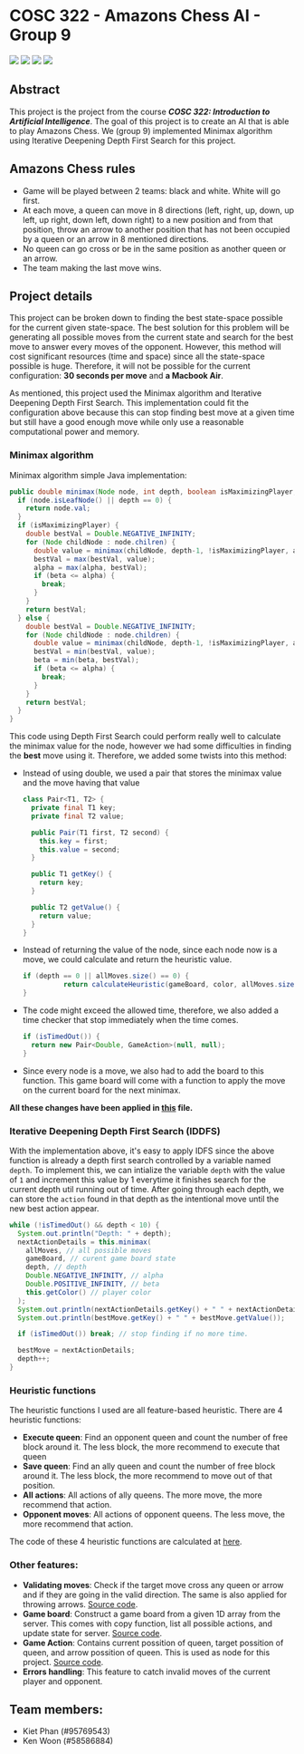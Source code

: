 # COSC 322 - Amazons Chess AI - Group 9

<div class="bandages">

![](https://img.shields.io/badge/version-final-blue)
![](https://img.shields.io/badge/language-Java-red)
![](https://img.shields.io/badge/algorithm-minimax-lightblue)
![](https://img.shields.io/badge/course-COSC322-yellow)
</div>

## Abstract
This project is the project from the course ***COSC 322: Introduction to Artificial Intelligence***. The goal of this project is to create an AI that is able to play Amazons Chess. We (group 9) implemented Minimax algorithm using Iterative Deepening Depth First Search for this project.

## Amazons Chess rules
- Game will be played between 2 teams: black and white. White will go first.
- At each move, a queen can move in 8 directions (left, right, up, down, up left, up right, down left, down right) to a new position and from that position, throw an arrow to another position that has not been occupied by a queen or an arrow in 8 mentioned directions.
- No queen can go cross or be in the same position as another queen or an arrow.
- The team making the last move wins.

## Project details
This project can be broken down to finding the best state-space possible for the current given state-space. The best solution for this problem will be generating all possible moves from the current state and search for the best move to answer every moves of the opponent. However, this method will cost significant resources (time and space) since all the state-space possible is huge. Therefore, it will not be possible for the current configuration: **30 seconds per move** and **a Macbook Air**.

As mentioned, this project used the Minimax algorithm and Iterative Deepening Depth First Search. This implementation could fit the configuration above because this can stop finding best move at a given time but still have a good enough move while only use a reasonable computational power and memory.
### Minimax algorithm
Minimax algorithm simple Java implementation:
```java
public double minimax(Node node, int depth, boolean isMaximizingPlayer, int alpha, int beta) {
  if (node.isLeafNode() || depth == 0) {
    return node.val;
  }
  if (isMaximizingPlayer) {
    double bestVal = Double.NEGATIVE_INFINITY;
    for (Node childNode : node.chilren) {
      double value = minimax(childNode, depth-1, !isMaximizingPlayer, alpha, beta);
      bestVal = max(bestVal, value);
      alpha = max(alpha, bestVal);
      if (beta <= alpha) {
        break;
      }
    }
    return bestVal;
  } else {
    double bestVal = Double.NEGATIVE_INFINITY;
    for (Node childNode : node.children) {
      double value = minimax(childNode, depth-1, !isMaximizingPlayer, alpha, beta);
      bestVal = min(bestVal, value);
      beta = min(beta, bestVal);
      if (beta <= alpha) {
        break;
      }
    }
    return bestVal;
  }
}
```
This code using Depth First Search could perform really well to calculate the minimax value for the node, however we had some difficulties in finding the **best** move using it. Therefore, we added some twists into this method:
- Instead of using double, we used a pair that stores the minimax value and the move having that value
  ```java
  class Pair<T1, T2> {
    private final T1 key;
    private final T2 value;

    public Pair(T1 first, T2 second) {
      this.key = first;
      this.value = second;
    }

    public T1 getKey() {
      return key;
    }

    public T2 getValue() {
      return value;
    }
  }
  ```
- Instead of returning the value of the node, since each node now is a move, we could calculate and return the heuristic value.
  ```java
  if (depth == 0 || allMoves.size() == 0) {
			return calculateHeuristic(gameBoard, color, allMoves.size());
  }
  ```
- The code might exceed the allowed time, therefore, we also added a time checker that stop immediately when the time comes.
  ```java
  if (isTimedOut()) {
    return new Pair<Double, GameAction>(null, null);
  }
  ```
- Since every node is a move, we also had to add the board to this function. This game board will come with a function to apply the move on the current board for the next minimax.

**All these changes have been applied in [this](https://github.com/COSC322-Group9/ChessAI/blob/main/src/main/java/ubc/cosc322/MinimaxPlayer.java) file.**

### Iterative Deepening Depth First Search (IDDFS)
With the implementation above, it's easy to apply IDFS since the above function is already a depth first search controlled by a variable named `depth`. To implement this, we can intialize the variable `depth` with the value of `1` and increment this value by 1 everytime it finishes search for the current depth util running out of time. After going through each depth, we can store the `action` found in that depth as the intentional move until the new best action appear.
```java
while (!isTimedOut() && depth < 10) {
  System.out.println("Depth: " + depth);
  nextActionDetails = this.minimax(
    allMoves, // all possible moves
    gameBoard, // curent game board state
    depth, // depth
    Double.NEGATIVE_INFINITY, // alpha
    Double.POSITIVE_INFINITY, // beta
    this.getColor() // player color
  );
  System.out.println(nextActionDetails.getKey() + " " + nextActionDetails.getValue());
  System.out.println(bestMove.getKey() + " " + bestMove.getValue());

  if (isTimedOut()) break; // stop finding if no more time.

  bestMove = nextActionDetails;
  depth++;
}
```

### Heuristic functions
The heuristic functions I used are all feature-based heuristic. There are 4 heuristic functions:
- **Execute queen**: Find an opponent queen and count the number of free block around it. The less block, the more recommend to execute that queen
- **Save queen**: Find an ally queen and count the number of free block around it. The less block, the more recommend to move out of that position.
- **All actions**: All actions of ally queens. The more move, the more recommend that action.
- **Opponent moves**: All actions of opponent queens. The less move, the more recommend that action.
  
The code of these 4 heuristic functions are calculated at [here](https://github.com/COSC322-Group9/ChessAI/blob/46b5bb89bad1f587a034b5fe69e4f2a4030cbeda/src/main/java/ubc/cosc322/MinimaxPlayer.java#L84).

### Other features:
- **Validating moves**: Check if the target move cross any queen or arrow and if they are going in the valid direction. The same is also applied for throwing arrows. [Source code](https://github.com/COSC322-Group9/ChessAI/blob/46b5bb89bad1f587a034b5fe69e4f2a4030cbeda/src/main/java/ubc/cosc322/GameAction.java#L38).
- **Game board**: Construct a game board from a given 1D array from the server. This comes with copy function, list all possible actions, and update state for server. [Source code](https://github.com/COSC322-Group9/ChessAI/blob/46b5bb89bad1f587a034b5fe69e4f2a4030cbeda/src/main/java/ubc/cosc322/GameBoard.java#L124).
- **Game Action**: Contains current possition of queen, target possition of queen, and arrow possition of queen. This is used as node for this project. [Source code](https://github.com/COSC322-Group9/ChessAI/blob/46b5bb89bad1f587a034b5fe69e4f2a4030cbeda/src/main/java/ubc/cosc322/GameAction.java#L5).
- **Errors handling**: This feature to catch invalid moves of the current player and opponent.

## Team members:
- Kiet Phan (#95769543)
- Ken Woon (#58586884)

